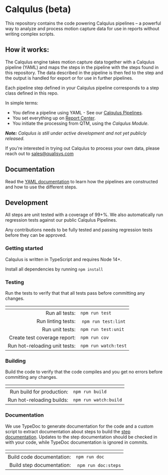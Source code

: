 # Calqulus (beta)
This repository contains the code powering Calqulus pipelines – a powerful way
to analyze and process motion capture data for use in reports without writing
complex scripts.

## How it works:
The Calqulus engine takes motion capture data together with a Calqulus pipeline
(YAML) and maps the steps in the pipeline with the steps found in this
repository. The data described in the pipeline is then fed to the step and the
output is handled for export or for use in further pipelines.

Each pipeline step defined in your Calqulus pipeline corresponds to a step class
defined in this repo. 

In simple terms:
* You define a pipeline using YAML - See our [Calqulus Pipelines](https://github.com/qualisys/Calqulus-Pipelines).
* You set everything up on [Report Center](https://report.qualisys.com).
* You initiate the processing from QTM, using the *Calqulus Module*.

_**Note:** Calqulus is still under active development and not yet publicly released._

If you're interested in trying out Calqulus to process your own data, please reach out to [sales@qualisys.com](mailto:sales@qualisys.com?subject=[GitHub]%20I%20want%20to%20try%20Calqulus)

## Documentation
Read the [YAML documentation](./docs/index.md) to learn how the pipelines are
constructed and how to use the different steps.

## Development
All steps are unit tested with a coverage of 99+%. We also automatically
run regression tests against our public Calqulus Pipelines.  
  
Any contributions needs to be fully tested and passing regression tests before
they can be approved.

### Getting started

Calqulus is written in TypeScript and requires Node 14+.  

Install all dependencies by running `npm install`

### Testing

Run the tests to verify that that all tests pass before committing any changes.

| <!-- -->    | <!-- -->    |
|---:|---|
| Run all tests: | `npm run test`|
| Run linting tests: | `npm run test:lint` |
| Run unit tests: | `npm run test:unit` |
| Create test coverage report: | `npm run cov` |
| Run hot-reloading unit tests: | `npm run watch:test` |

### Building

Build the code to verify that the code compiles and you get no errors before committing any changes.

| <!-- -->    | <!-- -->    |
|---:|---|
| Run build for production: | `npm run build` |
| Run hot-reloading builds: | `npm run watch:build` |

### Documentation

We use TypeDoc to generate documentation for the code and a custom script to extract documentation about steps to build the [step documentation](./docs/index.md). Updates to the step documentation should be checked in with your code, while TypeDoc documentation is ignored in commits.

| <!-- -->    | <!-- -->    |
|---:|---|
| Build code documentation: | `npm run doc`|
| Build step documentation: | `npm run doc:steps` |
